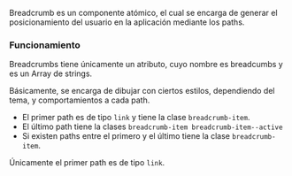 Breadcrumb es un componente atómico, el cual se encarga de generar el posicionamiento del usuario en la aplicación mediante los paths.

### Funcionamiento

Breadcrumbs tiene únicamente un atributo, cuyo nombre es breadcumbs y es un Array de strings.

Básicamente, se encarga de dibujar con ciertos estilos, dependiendo del tema, y comportamientos a cada path.

-   El primer path es de tipo `link` y tiene la clase `breadcrumb-item`.
-   El último path tiene la clases `breadcrumb-item breadcrumb-item--active`
-   Si existen paths entre el primero y el último tiene la clase `breadcrumb-item`.

Únicamente el primer path es de tipo `link`.
